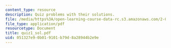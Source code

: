 ```yaml
---
content_type: resource
description: Quiz problems with their solutions.
file: /media/https%3A/open-learning-course-data-rc.s3.amazonaws.com/2-008-design-and-manufacturing-ii-spring-2004/051327e90b019101b79d8a28944b2e9e_quiz1_sol.pdf
file_type: application/pdf
resourcetype: Document
title: quiz1_sol.pdf
uid: 051327e9-0b01-9101-b79d-8a28944b2e9e
---
```

